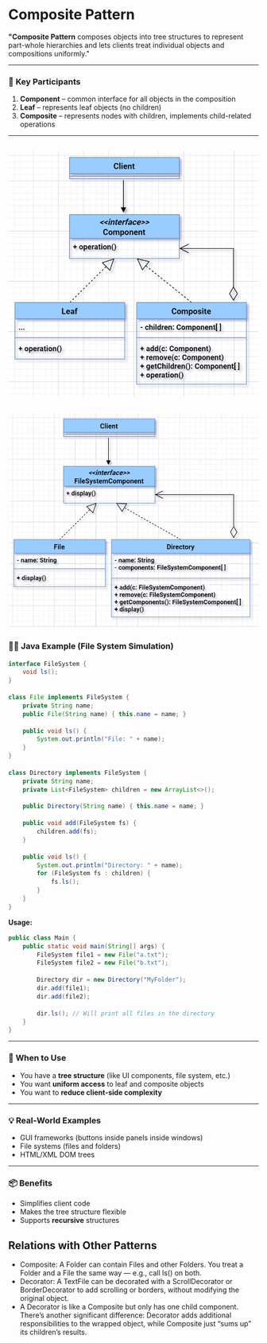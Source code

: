 # Composite Pattern

**"Composite Pattern** composes objects into tree structures to represent part-whole hierarchies and lets clients treat individual objects and compositions uniformly."

---

### 🧱 **Key Participants**
1. **Component** – common interface for all objects in the composition
2. **Leaf** – represents leaf objects (no children)
3. **Composite** – represents nodes with children, implements child-related operations

---
![Composite Design Pattern Diagram](img.png)
---
![File System Design Diagram](img_1.png)
---

### 👨‍💻 **Java Example (File System Simulation)**

```java
interface FileSystem {
    void ls();
}

class File implements FileSystem {
    private String name;
    public File(String name) { this.name = name; }

    public void ls() {
        System.out.println("File: " + name);
    }
}

class Directory implements FileSystem {
    private String name;
    private List<FileSystem> children = new ArrayList<>();

    public Directory(String name) { this.name = name; }

    public void add(FileSystem fs) {
        children.add(fs);
    }

    public void ls() {
        System.out.println("Directory: " + name);
        for (FileSystem fs : children) {
            fs.ls();
        }
    }
}
```

**Usage:**
```java
public class Main {
    public static void main(String[] args) {
        FileSystem file1 = new File("a.txt");
        FileSystem file2 = new File("b.txt");

        Directory dir = new Directory("MyFolder");
        dir.add(file1);
        dir.add(file2);

        dir.ls(); // Will print all files in the directory
    }
}
```

---

### 🧠 **When to Use**
- You have a **tree structure** (like UI components, file system, etc.)
- You want **uniform access** to leaf and composite objects
- You want to **reduce client-side complexity**

---

### 💡 Real-World Examples
- GUI frameworks (buttons inside panels inside windows)
- File systems (files and folders)
- HTML/XML DOM trees

---

### 📦 Benefits
- Simplifies client code
- Makes the tree structure flexible
- Supports **recursive** structures

## Relations with Other Patterns
- Composite: A Folder can contain Files and other Folders. You treat a Folder and a File the same way — e.g., call ls() on both.
- Decorator: A TextFile can be decorated with a ScrollDecorator or BorderDecorator to add scrolling or borders, without modifying the original object.
- A Decorator is like a Composite but only has one child component. There’s another significant difference: Decorator adds additional responsibilities to the wrapped object, while Composite just “sums up” its children’s results.